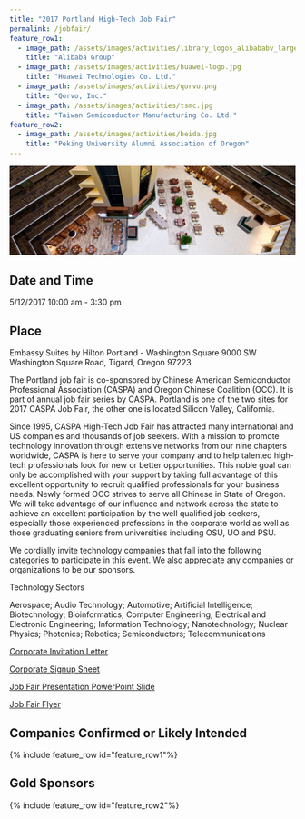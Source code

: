 ```yaml
---
title: "2017 Portland High-Tech Job Fair"
permalink: /jobfair/
feature_row1:
  - image_path: /assets/images/activities/library_logos_alibababv_large2.png
    title: "Alibaba Group"
  - image_path: /assets/images/activities/huawei-logo.jpg
    title: "Huawei Technologies Co. Ltd."
  - image_path: /assets/images/activities/qorvo.png
    title: "Qorvo, Inc."
  - image_path: /assets/images/activities/tsmc.jpg
    title: "Taiwan Semiconductor Manufacturing Co. Ltd."
feature_row2:
  - image_path: /assets/images/activities/beida.jpg
    title: "Peking University Alumni Association of Oregon"
---
```

<p><img src="/assets/images/activities/embassysuite.jpg"></p>

## Date and Time
5/12/2017 10:00 am - 3:30 pm

## Place
Embassy Suites by Hilton Portland - Washington Square
9000 SW Washington Square Road, Tigard, Oregon 97223

The Portland job fair is co-sponsored by Chinese American Semiconductor Professional Association (CASPA) and Oregon Chinese Coalition (OCC). It is part of annual job fair series by CASPA. Portland is one of the two sites for 2017 CASPA Job Fair, the other one is located Silicon Valley, California.

Since 1995, CASPA High-Tech Job Fair has attracted many international and US companies and thousands of job seekers. With a mission to promote technology innovation through extensive networks from our nine chapters worldwide, CASPA is here to serve your company and to help talented high-tech professionals look for new or better opportunities. This noble goal can only be accomplished with your support by taking full advantage of this excellent opportunity to recruit qualified professionals for your business needs.
Newly formed OCC strives to serve all Chinese in State of Oregon. We will take advantage of our influence and network across the state to achieve an excellent participation by the well qualified job seekers, especially those experienced professions in the corporate world as well as those graduating seniors from universities including OSU, UO and PSU.

We cordially invite technology companies that fall into the following categories to participate in this event. We also appreciate any companies or organizations to be our sponsors.


Technology Sectors

Aerospace;
Audio Technology;
Automotive;
Artificial Intelligence;
Biotechnology;
Bioinformatics;
Computer Engineering;
Electrical and Electronic Engineering;
Information Technology;
Nanotechnology;
Nuclear Physics;
Photonics;
Robotics;
Semiconductors;
Telecommunications

[Corporate Invitation Letter](/assets/pdf/jobfair_info_pdx_17f.pdf)

[Corporate Signup Sheet](/assets/pdf/company_signup_pdx_17_5_12_v3.pdf)

[Job Fair Presentation PowerPoint Slide](/assets/pdf/jobfair_ppt_pdx_17f.pdf)

[Job Fair Flyer](/assets/pdf/jobfair_flyer_pdx_17f.pdf)

## Companies Confirmed or Likely Intended

{% include feature_row id="feature_row1"%}

## Gold Sponsors

{% include feature_row id="feature_row2"%}
